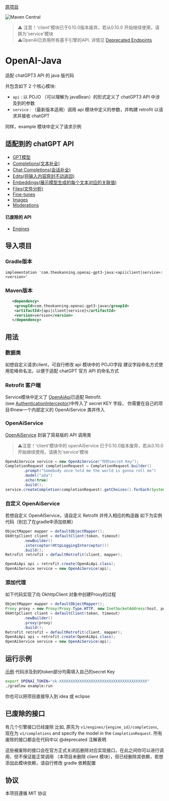 [原项目](https://github.com/TheoKanning/openai-java/)

![Maven Central](https://img.shields.io/maven-central/v/com.theokanning.openai-gpt3-java/client?color=blue)

> ⚠️ 注意！'client'模块已于0.10.0版本废弃，若从0.10.0 开始继续使用，请换为'service'模块  
> ⚠️OpenAI已弃用所有基于引擎的API. 详情见 [Deprecated Endpoints](https://github.com/TheoKanning/openai-java#deprecated-endpoints) 

# OpenAI-Java
适配 chatGPT3 API 的 java 版代码

共包含如下 2 个核心模块:
- `api` : 以 POJO （可以理解为 javaBean）的形式定义了 chatGPT3 API 中涉及到的参数
- `service` : （最新版本适用）调用 api 模块中定义的参数，并构建 retrofit 以请求并接收 chatGPT

同样，example 模块中定义了请求示例

## 适配到的 chatGPT API
- [GPT模型](https://platform.openai.com/docs/api-reference/models)
- [Completions(文本补全)](https://platform.openai.com/docs/api-reference/completions)
- [Chat Completions(会话补全)](https://platform.openai.com/docs/api-reference/chat/create)
- [Edits(将输入内容原封不动返回)](https://platform.openai.com/docs/api-reference/edits)
- [Embeddings(展示模型生成的每个文本对应的关联值)](https://platform.openai.com/docs/api-reference/embeddings)
- [Files(文件分析)](https://platform.openai.com/docs/api-reference/files)
- [Fine-tunes](https://platform.openai.com/docs/api-reference/fine-tunes)
- [Images](https://platform.openai.com/docs/api-reference/images)
- [Moderations](https://platform.openai.com/docs/api-reference/moderations)

#### 已废除的 API
- [Engines](https://platform.openai.com/docs/api-reference/engines)

## 导入项目

### Gradle版本
`implementation 'com.theokanning.openai-gpt3-java:<api|client|service>:<version>'`

### Maven版本
```xml
   <dependency>
    <groupId>com.theokanning.openai-gpt3-java</groupId>
    <artifactId>{api|client|service}</artifactId>
    <version>version</version>       
   </dependency>
```

## 用法
### 数据类
如想自定义请求client，可自行修改 api 模块中的 POJO字段
建议字段命名方式使用驼峰命名法，以便于适配 chatGPT 官方 API 的命名方式

### Retrofit 客户端
Service模块中定义了 [OpenAiApi](service/src/main/java/com/theokanning/openai/OpenAiApi.java)已适配 Retrofit.  
(see [AuthenticationInterceptor](service/src/main/java/com/theokanning/openai/AuthenticationInterceptor.java))中传入了 secret KEY 字段，
你需要在自己的项目中new一个内部定义的 OpenAiService 类并传入

### OpenAiService
[OpenAiService](service/src/main/java/com/theokanning/openai/service/OpenAiService.java) 封装了简易版的 API 调用类

> ⚠️注意！'client'模块中的 openAiService 已于0.10.0版本废弃，若从0.10.0 开始继续使用，请换为'service'模块  
```java
OpenAiService service = new OpenAiService("你的secret Key");
CompletionRequest completionRequest = CompletionRequest.builder()
        .prompt("Somebody once told me the world is gonna roll me")
        .model("ada")
        .echo(true)
        .build();
service.createCompletion(completionRequest).getChoices().forEach(System.out::println);
```

### 自定义 OpenAiService
若想自定义 OpenAIService，请自定义 Retrofit 并传入相应的构造器
如下为实例代码（别忘了在gradle中添加依赖）

```java
ObjectMapper mapper = defaultObjectMapper();
OkHttpClient client = defaultClient(token, timeout)
        .newBuilder()
        .interceptor(HttpLoggingInterceptor())
        .build();
Retrofit retrofit = defaultRetrofit(client, mapper);

OpenAiApi api = retrofit.create(OpenAiApi.class);
OpenAiService service = new OpenAiService(api);
```

### 添加代理
如下代码实现了向 OkhttpClient 对象中创建Proxy的过程
```java
ObjectMapper mapper = defaultObjectMapper();
Proxy proxy = new Proxy(Proxy.Type.HTTP, new InetSocketAddress(host, port));
OkHttpClient client = defaultClient(token, timeout)
        .newBuilder()
        .proxy(proxy)
        .build();
Retrofit retrofit = defaultRetrofit(client, mapper);
OpenAiApi api = retrofit.create(OpenAiApi.class);
OpenAiService service = new OpenAiService(api);
```



## 运行示例
[示例](example/src/main/java/example/OpenAiApiExample.java) 代码涉及到的token部分均需填入自己的secret Key
```bash
export OPENAI_TOKEN="sk-XXXXXXXXXXXXXXXXXXXXXXXXXXXXXXXXXXXXXXX"
./gradlew example:run
```
你也可以把项目直接导入到 idea 或 eclipse

## 已废除的接口
有几个引擎接口已经废除
比如, 原先为 `v1/engines/{engine_id}/completions`, 现在为 `v1/completions` and specify the model in the `CompletionRequest`.
所有废除的接口都会在代码中以 @deprecated 注解表明

这些被废除的接口会在官方正式关闭后删除对应实现接口，在此之间你可以进行调用，但不保证能正常调用
（本项目未删除 client 模块），但已经删除其依赖，若想添加此模块依赖，请自行修改 gradle 依赖配置

## 协议
本项目遵循 MIT 协议
